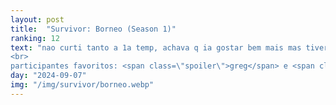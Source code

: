 ```yaml
---
layout: post
title:  "Survivor: Borneo (Season 1)"
ranking: 12
text: "nao curti tanto a 1a temp, achava q ia gostar bem mais mas tiveram só uns 2 episódios que gostei bastante. as partes mais marcantes pra mim são o finale, e a trilha sonora eletrônica torando em toda competição de imunidade que foi minha parte favorita da temporada inteira.<br>
<br>
participantes favoritos: <span class=\"spoiler\">greg</span> e <span class=\"spoiler\">hatch</span>, meio óbvio"
day: "2024-09-07"
img: "/img/survivor/borneo.webp"
---
```


